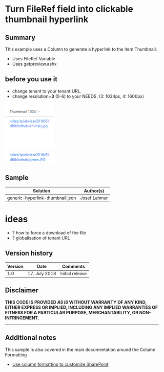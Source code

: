 # Turn FileRef field into clickable thumbnail hyperlink

## Summary
This example uses a Column to generate a hyperlink to the Item Thumbnail.
* Uses FileRef Variable
* Uses getpreview.ashx

## before you use it
* change tenant to your tenant URL.
* change resolution=**3** (0-6) to your NEEDS.   (3: 1024px, 4: 1600px)

![screenshot of the sample](./screenshot.png)

## Sample

Solution|Author(s)
--------|---------
generic-hyperlink-thumbnail.json | Josef Lahmer

# ideas
* ? how to force a download of the file
* ? globalisation of tenant URL

## Version history

Version|Date|Comments
-------|----|--------
1.0|17. July 2018 |Initial release

## Disclaimer
**THIS CODE IS PROVIDED *AS IS* WITHOUT WARRANTY OF ANY KIND, EITHER EXPRESS OR IMPLIED, INCLUDING ANY IMPLIED WARRANTIES OF FITNESS FOR A PARTICULAR PURPOSE, MERCHANTABILITY, OR NON-INFRINGEMENT.**

---

## Additional notes
This sample is also covered in the main documentation around the Column Formatting

- [Use column formatting to customize SharePoint](https://docs.microsoft.com/en-us/sharepoint/dev/declarative-customization/column-formatting)

